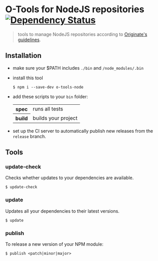 # O-Tools for NodeJS repositories [![Dependency Status](https://david-dm.org/Originate/o-tools-node.svg)](https://david-dm.org/Originate/o-tools-node)

> tools to manage NodeJS repositories according to
  [Originate's guidelines](https://github.com/Originate/guide/blob/master/node_js.md).



## Installation

* make sure your $PATH includes `./bin` and `/node_modules/.bin`

* install this tool

  ```
  $ npm i --save-dev o-tools-node
  ```

* add these scripts to your `bin` folder:

  <table>
    <tr>
      <th>spec</th>
      <td>runs all tests</td>
    </tr>
    <tr>
      <th>build</th>
      <td>builds your project</td>
    </tr>
  </table>

* set up the CI server to automatically publish
  new releases from the `release` branch.


## Tools

### update-check

Checks whether updates to your dependencies are available.

```
$ update-check
```


### update

Updates all your dependencies to their latest versions.

```
$ update
```


### publish

To release a new version of your NPM module:

```
$ publish <patch|minor|major>
```
